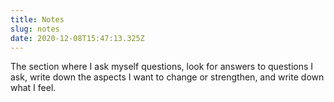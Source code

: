 ```yaml
---
title: Notes
slug: notes
date: 2020-12-08T15:47:13.325Z
---
```

The section where I ask myself questions, look for answers to questions I ask, write down the aspects I want to change or strengthen, and write down what I feel.
